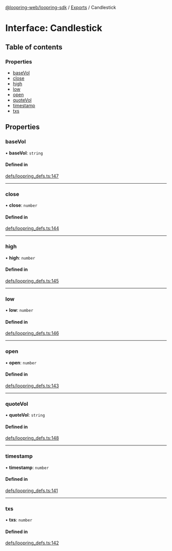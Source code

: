 [@loopring-web/loopring-sdk](../README.md) / [Exports](../modules.md) / Candlestick

# Interface: Candlestick

## Table of contents

### Properties

- [baseVol](Candlestick.md#basevol)
- [close](Candlestick.md#close)
- [high](Candlestick.md#high)
- [low](Candlestick.md#low)
- [open](Candlestick.md#open)
- [quoteVol](Candlestick.md#quotevol)
- [timestamp](Candlestick.md#timestamp)
- [txs](Candlestick.md#txs)

## Properties

### baseVol

• **baseVol**: `string`

#### Defined in

[defs/loopring_defs.ts:147](https://github.com/Loopring/loopring_sdk/blob/1830d54/src/defs/loopring_defs.ts#L147)

___

### close

• **close**: `number`

#### Defined in

[defs/loopring_defs.ts:144](https://github.com/Loopring/loopring_sdk/blob/1830d54/src/defs/loopring_defs.ts#L144)

___

### high

• **high**: `number`

#### Defined in

[defs/loopring_defs.ts:145](https://github.com/Loopring/loopring_sdk/blob/1830d54/src/defs/loopring_defs.ts#L145)

___

### low

• **low**: `number`

#### Defined in

[defs/loopring_defs.ts:146](https://github.com/Loopring/loopring_sdk/blob/1830d54/src/defs/loopring_defs.ts#L146)

___

### open

• **open**: `number`

#### Defined in

[defs/loopring_defs.ts:143](https://github.com/Loopring/loopring_sdk/blob/1830d54/src/defs/loopring_defs.ts#L143)

___

### quoteVol

• **quoteVol**: `string`

#### Defined in

[defs/loopring_defs.ts:148](https://github.com/Loopring/loopring_sdk/blob/1830d54/src/defs/loopring_defs.ts#L148)

___

### timestamp

• **timestamp**: `number`

#### Defined in

[defs/loopring_defs.ts:141](https://github.com/Loopring/loopring_sdk/blob/1830d54/src/defs/loopring_defs.ts#L141)

___

### txs

• **txs**: `number`

#### Defined in

[defs/loopring_defs.ts:142](https://github.com/Loopring/loopring_sdk/blob/1830d54/src/defs/loopring_defs.ts#L142)
